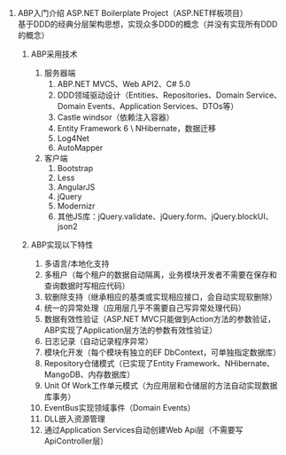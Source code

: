 1. ABP入门介绍 ASP.NET Boilerplate Project（ASP.NET样板项目）
    <br/>基于DDD的经典分层架构思想，实现众多DDD的概念（并没有实现所有DDD的概念）
   
   1. ABP采用技术
      1. 服务器端
         1. ABP.NET MVC5、Web API2、C# 5.0
         2. DDD领域驱动设计（Entities、Repositories、Domain Service、Domain Events、Application Services、DTOs等）
         3. Castle windsor（依赖注入容器）
         4. Entity Framework 6 \ NHibernate，数据迁移
         5. Log4Net
         6. AutoMapper
      2. 客户端
         1. Bootstrap
         2. Less
         3. AngularJS
         4. jQuery
         5. Modernizr
         6. 其他JS库：jQuery.validate、jQuery.form、jQuery.blockUI、json2
   
   2. ABP实现以下特性
      1. 多语言/本地化支持
      2. 多租户（每个租户的数据自动隔离，业务模块开发者不需要在保存和查询数据时写相应代码）
      3. 软删除支持（继承相应的基类或实现相应接口，会自动实现软删除）
      4. 统一的异常处理（应用层几乎不需要自己写异常处理代码）
      5. 数据有效性验证（ASP.NET MVC只能做到Action方法的参数验证，ABP实现了Application层方法的参数有效性验证）
      6. 日志记录（自动记录程序异常）
      7. 模块化开发（每个模块有独立的EF DbContext，可单独指定数据库）
      8. Repository仓储模式（已实现了Entity Framework、NHibernate、MangoDB、内存数据库）
      9. Unit Of Work工作单元模式（为应用层和仓储层的方法自动实现数据库事务）
      10. EventBus实现领域事件（Domain Events）
      11. DLL嵌入资源管理
      12. 通过Application Services自动创建Web Api层（不需要写ApiController层）
